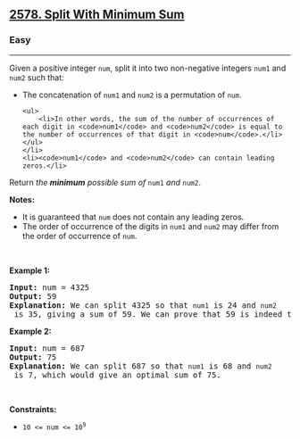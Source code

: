 <h2><a href="https://leetcode.com/problems/split-with-minimum-sum">2578. Split With Minimum Sum</a></h2><h3>Easy</h3><hr><p>Given a positive integer <code>num</code>, split it into two non-negative integers <code>num1</code> and <code>num2</code> such that:</p>

<ul>
	<li>The concatenation of <code>num1</code> and <code>num2</code> is a permutation of <code>num</code>.

	<ul>
		<li>In other words, the sum of the number of occurrences of each digit in <code>num1</code> and <code>num2</code> is equal to the number of occurrences of that digit in <code>num</code>.</li>
	</ul>
	</li>
	<li><code>num1</code> and <code>num2</code> can contain leading zeros.</li>
</ul>

<p>Return <em>the <strong>minimum</strong> possible sum of</em> <code>num1</code> <em>and</em> <code>num2</code>.</p>

<p><strong>Notes:</strong></p>

<ul>
	<li>It is guaranteed that <code>num</code> does not contain any leading zeros.</li>
	<li>The order of occurrence of the digits in <code>num1</code> and <code>num2</code> may differ from the order of occurrence of <code>num</code>.</li>
</ul>

<p>&nbsp;</p>
<p><strong class="example">Example 1:</strong></p>

<pre>
<strong>Input:</strong> num = 4325
<strong>Output:</strong> 59
<strong>Explanation:</strong> We can split 4325 so that <code>num1</code> is 24 and <code>num2</code> is 35, giving a sum of 59. We can prove that 59 is indeed the minimal possible sum.
</pre>

<p><strong class="example">Example 2:</strong></p>

<pre>
<strong>Input:</strong> num = 687
<strong>Output:</strong> 75
<strong>Explanation:</strong> We can split 687 so that <code>num1</code> is 68 and <code>num2</code> is 7, which would give an optimal sum of 75.
</pre>

<p>&nbsp;</p>
<p><strong>Constraints:</strong></p>

<ul>
	<li><code>10 &lt;= num &lt;= 10<sup>9</sup></code></li>
</ul>
